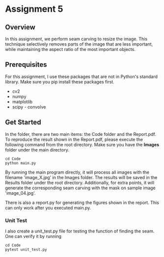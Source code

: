# Assignment 5

## Overview
In this assignment, we perform seam carving to resize the image. This technique selectively removes parts of the image that are less important, while maintaining the aspect ratio of the most important objects.

## Prerequisites
For this assignment, I use these packages that are not in Python's standard library. Make sure you pip install these packages first.
* cv2
* numpy
* matplotlib
* scipy - convolve

## Get Started
In the folder, there are two main items: the Code folder and the Report.pdf. To reproduce the result shown in the Report.pdf, please execute the following command from the root directory. Make sure you have the **Images** folder under the main directory. 

```
cd Code
python main.py 
```
By running the main program directly, it will process all images with the filename 'image_X.jpg' in the Images folder. The results will be saved in the Results folder under the root directory. Additionally, for extra points, it will generate the corresponding seam carving with the mask on sample image 'image_04.jpg'.

There is also a report.py for generating the figures shown in the report. This can only work after you executed main.py.


### Unit Test
I also create a unit_test.py file for testing the function of finding the seam. One can verify it by running
```
cd Code
pytest unit_test.py 
```
